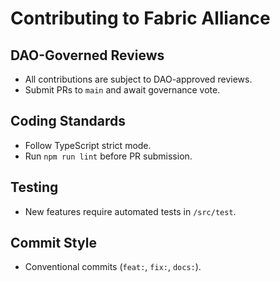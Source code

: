 # Contributing to Fabric Alliance

## DAO-Governed Reviews
- All contributions are subject to DAO-approved reviews.
- Submit PRs to `main` and await governance vote.

## Coding Standards
- Follow TypeScript strict mode.
- Run `npm run lint` before PR submission.

## Testing
- New features require automated tests in `/src/test`.

## Commit Style
- Conventional commits (`feat:`, `fix:`, `docs:`).

